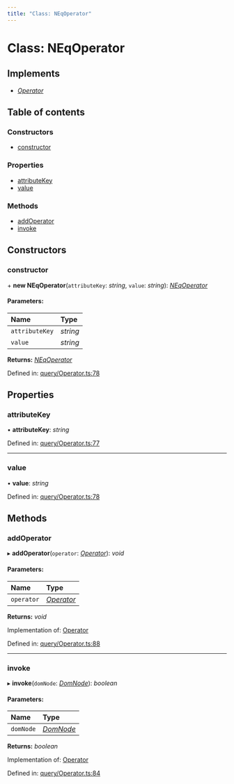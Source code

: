 ```yaml
---
title: "Class: NEqOperator"
---
```


# Class: NEqOperator

## Implements

* [*Operator*](../interfaces/operator.md)

## Table of contents

### Constructors

- [constructor](neqoperator.md#constructor)

### Properties

- [attributeKey](neqoperator.md#attributekey)
- [value](neqoperator.md#value)

### Methods

- [addOperator](neqoperator.md#addoperator)
- [invoke](neqoperator.md#invoke)

## Constructors

### constructor

\+ **new NEqOperator**(`attributeKey`: *string*, `value`: *string*): [*NEqOperator*](neqoperator.md)

#### Parameters:

Name | Type |
:------ | :------ |
`attributeKey` | *string* |
`value` | *string* |

**Returns:** [*NEqOperator*](neqoperator.md)

Defined in: [query/Operator.ts:78](https://github.com/44x1carbon/gigantes/blob/2721068/src/query/Operator.ts#L78)

## Properties

### attributeKey

• **attributeKey**: *string*

Defined in: [query/Operator.ts:77](https://github.com/44x1carbon/gigantes/blob/2721068/src/query/Operator.ts#L77)

___

### value

• **value**: *string*

Defined in: [query/Operator.ts:78](https://github.com/44x1carbon/gigantes/blob/2721068/src/query/Operator.ts#L78)

## Methods

### addOperator

▸ **addOperator**(`operator`: [*Operator*](../interfaces/operator.md)): *void*

#### Parameters:

Name | Type |
:------ | :------ |
`operator` | [*Operator*](../interfaces/operator.md) |

**Returns:** *void*

Implementation of: [Operator](../interfaces/operator.md)

Defined in: [query/Operator.ts:88](https://github.com/44x1carbon/gigantes/blob/2721068/src/query/Operator.ts#L88)

___

### invoke

▸ **invoke**(`domNode`: [*DomNode*](domnode.md)): *boolean*

#### Parameters:

Name | Type |
:------ | :------ |
`domNode` | [*DomNode*](domnode.md) |

**Returns:** *boolean*

Implementation of: [Operator](../interfaces/operator.md)

Defined in: [query/Operator.ts:84](https://github.com/44x1carbon/gigantes/blob/2721068/src/query/Operator.ts#L84)
